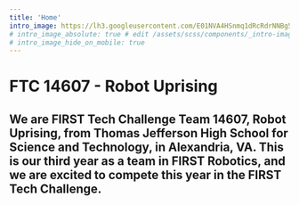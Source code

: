 ```yaml
---
title: 'Home'
intro_image: https://lh3.googleusercontent.com/E01NVA4HSnmq1dRcRdrNNBg5e3vg2ZNrq54YKf7FDYLl3N1-qoDqm_Pi9yf2pnstsW_ZtuVVcWEXtEwh609HkpdgKgdKhXU7-HruGagayJl6MoInTnEWlo6XA87fAVbd7fupAiuuJzKf-mrdeiiiVWAunx2I71J86PjsD8zY5Jt5ko_IdFRM_g51pCazO4smgln4jNlJISPFQN2vd-qF0BhH1nO8XdKi8UNXoSrWI9MjylfrlnpejiR6_q_2iliEqW4NC-J5G82p4GDlFXA1qXEO8SOCaB6x0GU3dOuh5SZoN6Zk6rHw6fvOVC2DxRfi2EsDeTiXAVc4YQdmoHfQkhT_7QX34k1SjUXe-v_jA42jQ7ndeRxJzL9mPpaK4UP5XqiHA_Yp27d6_sLfyNZ4zJQCejVaKtfzAQdkySr_Bsr3kpTwXXq5yj6n77fGQ0xhYJhVXwHa-LEMZVaKVBrPatI43mVyaIXO7VgKftGFmnwJdfX_54df9VwZ5CYD5T5-MHZTPoM9nXqREYcuLZm8-MMxgNpboor2xuvHByIgUzw8tojUh8w2XXh_bscucchCgdoelQWEVz1fuKda0t5l0mKKk8PUpP_Fai5_YZgkILlbXf9ugGL6PzR_9Y-J1wfaKR6vwQZNoBqwdihB1UByuJEd2mYtTB08D-tDhMrR_WtrRDUw7gQaWaHmfQhW=w1284-h969-no?authuser=1
# intro_image_absolute: true # edit /assets/scss/components/_intro-image.scss for full control
# intro_image_hide_on_mobile: true
---
```


# FTC 14607 - Robot Uprising

## We are FIRST Tech Challenge Team 14607, Robot Uprising, from Thomas Jefferson High School for Science and Technology, in Alexandria, VA. This is our third year as a team in FIRST Robotics, and we are excited to compete this year in the FIRST Tech Challenge. 